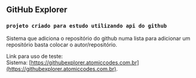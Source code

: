 ## GitHub Explorer


### `projeto criado para estudo utilizando api do github`

Sistema que adiciona o repositório do github numa lista
para adicionar um repositório basta colocar o autor/repositório.

Link para uso de teste:<br />
Sistema: [https://githubexplorer.atomiccodes.com.br](https://githubexplorer.atomiccodes.com.br).


